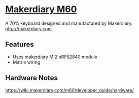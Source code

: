 # [Makerdiary M60](https://wiki.makerdiary.com/m60)

A 70% keyboard designed and manufactured by Makerdiary.
http://makerdiary.com

## Features

- Uses makerdiary M.2 nRF52840 module
- Matrix wiring

## Hardware Notes

https://wiki.makerdiary.com/m60/developer_guide/hardware/
